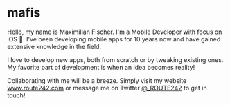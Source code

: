 # mafis

Hello, my name is Maximilian Fischer. I'm a Mobile Developer with focus on iOS 📱. I've been developing mobile apps for 10 years now and have gained extensive knowledge in the field.

I love to develop new apps, both from scratch or by tweaking existing ones. My favorite part of development is when an idea becomes reality!

Collaborating with me will be a breeze. Simply visit my website www.route242.com or message me on Twitter [@_ROUTE242](http://twitter.com/_route242) to get in touch!

